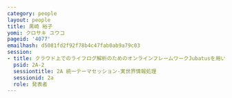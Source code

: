 ```yaml
---
category: people
layout: people
title: 黒崎 裕子
yomi: クロサキ ユウコ
pageid: '4077'
emailhash: d5081fd2f92f78b4c47fab0ab9a79c03
session:
- title: クラウド上でのライフログ解析のためのオンラインフレームワークJubatusを用いたアプリケーション実装
  psid: 2A-2
  sessiontitle: 2A 統一テーマセッション-実世界情報処理
  sessionid: 2a
  role: 発表者
---
```

